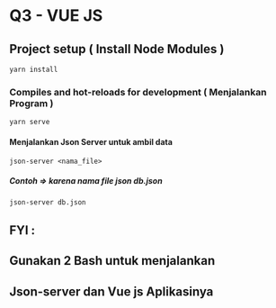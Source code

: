 # Q3 - VUE JS

## Project setup ( Install Node Modules )
```
yarn install
```

### Compiles and hot-reloads for development ( Menjalankan Program )
```
yarn serve
```

#### Menjalankan Json Server untuk ambil data
```
json-server <nama_file>
```

##### Contoh => karena nama file json db.json
``` 
json-server db.json
```

## FYI :
## Gunakan 2 Bash untuk menjalankan
## Json-server dan Vue js Aplikasinya
